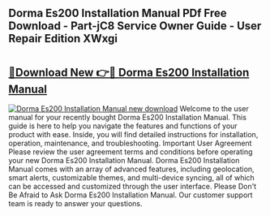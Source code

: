 ## Dorma Es200 Installation Manual PDf Free Download - Part-jC8 Service Owner Guide - User Repair Edition XWxgi

# <h2><a href="http://cf1859.oget.top/?id=Dorma+Es200+Installation+Manual">🔗Download New 👉🔴 Dorma Es200 Installation Manual</a></h2>

[![Dorma Es200 Installation Manual new download](https://i.imgur.com/5g1atiW.png)](http://cf1859.oget.top/?id=Dorma+Es200+Installation+Manual)
Welcome to the user manual for your recently bought Dorma Es200 Installation Manual. This guide is here to help you navigate the features and functions of your product with ease. Inside, you will find detailed instructions for installation, operation, maintenance, and troubleshooting. Important User Agreement Please review the user agreement terms and conditions before operating your new Dorma Es200 Installation Manual. Dorma Es200 Installation Manual comes with an array of advanced features, including geolocation, smart alerts, customizable themes, and multi-device syncing, all of which can be accessed and customized through the user interface. Please Don't Be Afraid to Ask Dorma Es200 Installation Manual. Our customer support team is ready to answer your questions.
